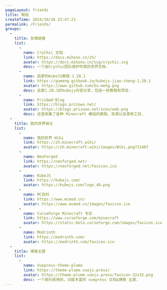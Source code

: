 ```yaml
---
pageLayout: friends
title: 联结
createTime: 2024/10/28 23:47:21
permalink: /Friends/
groups:
  - 
    title: 友情链接
    list:
      -
        name: CryChic 文档
        link: https://docs.mihono.cn/zh/
        avatar: https://docs.mihono.cn/svg/crychic.svg
        desc: 一个由Crychic团队维护的我的世界文档.
      -
        name: 孤梦的KubeJS教程-1.20.1
        link: https://gumeng.gitbook.io/kubejs-jiao-cheng-1.20.1
        avatar: https://www.github.com/Gu-meng.png
        desc: 这是1.20.1的kubejs内容分享，包括一些教程和项目.
      -
        name: PrizOwO'Blog
        link: https://blogs.prizowo.net/
        avatar: https://blogs.prizowo.net/icon/web.png
        desc: 这里收集了各种 Minecraft 模组的教程、资源以及使用工具.
  - 
    title: 我的世界相关
    list:
      -
        name: 我的世界 Wiki
        link: https://zh.minecraft.wiki/
        avatar: https://zh.minecraft.wiki/images/Wiki.png?21467
      -
        name: NeoForged
        link: https://neoforged.net/
        avatar: https://neoforged.net/favicon.ico
      -
        name: KubeJS
        link: https://kubejs.com/
        avatar: https://kubejs.com/logo_48.png
      -
        name: MC百科
        link: https://www.mcmod.cn/
        avatar: https://www.mcmod.cn/images/favicon.ico
      -
        name: CurseForge Minecraft 专区
        link: https://www.curseforge.com/minecraft
        avatar: https://static-beta.curseforge.com/images/favicon.ico
      -
        name: Modrinth
        link: https://modrinth.com/
        avatar: https://modrinth.com/favicon.ico
  - 
    title: 博客主题
    list:
      -
        name: Vuepress-theme-plume
        link: https://theme-plume.vuejs.press/
        avatar: https://theme-plume.vuejs.press/favicon-32x32.png
        desc: 一个简约易用的，功能丰富的 vuepress 文档&博客 主题.
---
```

